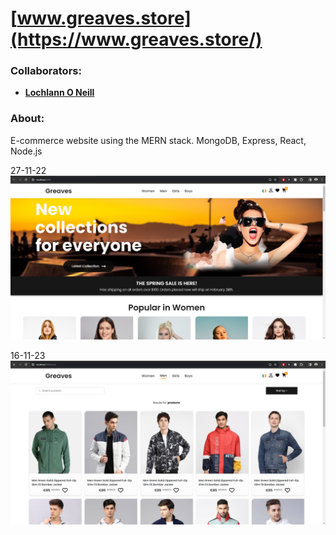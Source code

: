 <!--https://github.com/darsaveli/Readme-Markdown-Syntax-->

# [www.greaves.store](https://www.greaves.store/)
### Collaborators:
* **[Lochlann O Neill](https://github.com/lochlannoneill)**

### About:
E-commerce website using the MERN stack.
MongoDB, Express, React, Node.js

27-11-22
![26-02-2024_1](https://github.com/lochlannoneill/greaves/blob/main/screenshots/26-02-2024_1.png?raw=true)  

16-11-23
![26-02-2024_2](https://github.com/lochlannoneill/greaves/blob/main/screenshots/26-02-2024_2.png?raw=true)  
